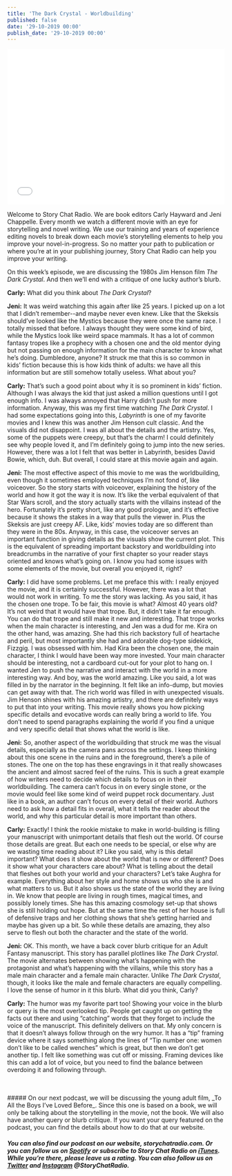 ```yaml
---
title: 'The Dark Crystal - Worldbuilding'
published: false
date: '29-10-2019 00:00'
publish_date: '29-10-2019 00:00'
---
```


<iframe style="border: none" src="//html5-player.libsyn.com/embed/episode/id/11787971/height/360/theme/legacy/thumbnail/yes/direction/backward/" height="360" width="100%" scrolling="no"  allowfullscreen webkitallowfullscreen mozallowfullscreen oallowfullscreen msallowfullscreen></iframe>

Welcome to Story Chat Radio. We are book editors Carly Hayward and Jeni Chappelle. Every month we watch a different movie with an eye for storytelling and novel writing. We use our training and years of experience editing novels to break down each movie’s storytelling elements to help you improve your novel-in-progress. So no matter your path to publication or where you’re at in your publishing journey, Story Chat Radio can help you improve your writing. 

On this week’s episode, we are discussing the 1980s Jim Henson film _The Dark Crystal_. And then we’ll end with a critique of one lucky author’s blurb.

**Carly:** What did you think about _The Dark Crystal_?

**Jeni:** It was weird watching this again after like 25 years. I picked up on a lot that I didn’t remember--and maybe never even knew. Like that the Skeksis should’ve looked like the Mystics because they were once the same race. I totally missed that before. I always thought they were some kind of bird, while the Mystics look like weird space mammals. It has a lot of common fantasy tropes like a prophecy with a chosen one and the old mentor dying but not passing on enough information for the main character to know what he’s doing. Dumbledore, anyone? It struck me that this is so common in kids’ fiction because this is how kids think of adults: we have all this information but are still somehow totally useless. What about you? 

**Carly:** That’s such a good point about why it is so prominent in kids’ fiction. Although I was always the kid that just asked a million questions until I got enough info. I was always annoyed that Harry didn’t push for more information. Anyway, this was my first time watching _The Dark Crystal_. I had some expectations going into this, _Labyrinth_ is one of my favorite movies and I knew this was another Jim Henson cult classic.  And the visuals did not disappoint. I was all about the details and the artistry. Yes, some of the puppets were creepy, but that’s the charm! I could definitely see why people loved it, and I’m definitely going to jump into the new series. However, there was a lot I felt that was better in Labyrinth, besides David Bowie, which, duh. But overall, I could stare at this movie again and again. 

**Jeni:** The most effective aspect of this movie to me was the worldbuilding, even though it sometimes employed techniques I’m not fond of, like voiceover. So the story starts with voiceover, explaining the history of the world and how it got the way it is now. It’s like the verbal equivalent of that Star Wars scroll, and the story actually starts with the villains instead of the hero. Fortunately it’s pretty short, like any good prologue, and it’s effective because it shows the stakes in a way that pulls the viewer in. Plus the Skeksis are just creepy AF. Like, kids’ movies today are so different than they were in the 80s. Anyway, in this case, the voiceover serves an important function in giving details as the visuals show the current plot. This is the equivalent of spreading important backstory and worldbuilding into breadcrumbs in the narrative of your first chapter so your reader stays oriented and knows what’s going on. I know you had some issues with some elements of the movie, but overall you enjoyed it, right? 

**Carly:** I did have some problems. Let me preface this with: I really enjoyed the movie, and it is certainly successful. However, there was a lot that would not work in writing. To me the story was lacking. As you said, it has the chosen one trope. To be fair, this movie is what? Almost 40 years old? It’s not weird that it would have that trope. But, it didn’t take it far enough. You can do that trope and still make it new and interesting. That trope works when the main character is interesting, and Jen was a dud for me. Kira on the other hand, was amazing. She had this rich backstory full of heartache and peril, but most importantly she had and adorable dog-type sidekick, Fizzgig. I was obsessed with him. Had Kira been the chosen one, the main character, I think I would have been way more invested. Your main character should be interesting, not a cardboard cut-out for your plot to hang on. I wanted Jen to push the narrative and interact with the world in a more interesting way. And boy, was the world amazing. Like you said, a lot was filled in by the narrator in the beginning. It felt like an info-dump, but movies can get away with that. The rich world was filled in with unexpected visuals. Jim Henson shines with his amazing artistry, and there are definitely ways to put that into your writing. This movie really shows you how picking specific details and evocative words can really bring a world to life. You don’t need to spend paragraphs explaining the world if you find a unique and very specific detail that shows what the world is like.        

**Jeni:** So, another aspect of the worldbuilding that struck me was the visual details, especially as the camera pans across the settings. I keep thinking about this one scene in the ruins and in the foreground, there’s a pile of stones. The one on the top has these engravings in it that really showcases the ancient and almost sacred feel of the ruins. This is such a great example of how writers need to decide which details to focus on in their worldbuilding. The camera can’t focus in on every single stone, or the movie would feel like some kind of weird puppet rock documentary. Just like in a book, an author can’t focus on every detail of their world. Authors need to ask how a detail fits in overall, what it tells the reader about the world, and why this particular detail is more important than others.                             

**Carly:** Exactly! I think the rookie mistake to make in world-building is filling your manuscript with unimportant details that flesh out the world. Of course those details are great. But each one needs to be special, or else why are we wasting time reading about it? Like you said, why is this detail important? What does it show about the world that is new or different? Does it show what your characters care about? What is telling about the detail that fleshes out both your world and your characters? Let’s take Aughra for example. Everything about her style and home shows us who she is and what matters to us. But it also shows us the state of the world they are living in. We know that people are living in rough times, magical times, and possibly lonely times. She has this amazing cosmology set-up that shows she is still holding out hope. But at the same time the rest of her house is full of defensive traps and her clothing shows that she’s getting harried and maybe has given up a bit. So while these details are amazing, they also serve to flesh out both the character and the state of the world. 

**Jeni:** OK. This month, we have a back cover blurb critique for an Adult Fantasy manuscript. This story has parallel plotlines like _The Dark Crystal_. The movie alternates between showing what’s happening with the protagonist and what’s happening with the villains, while this story has a male main character and a female main character. Unlike _The Dark Crystal_, though, it looks like the male and female characters are equally compelling. I love the sense of humor in it this blurb. What did you think, Carly? 

**Carly:** The humor was my favorite part too! Showing your voice in the blurb or query is the most overlooked tip. People get caught up on getting the facts out there and using “catching” words that they forget to include the voice of the manuscript. This definitely delivers on that. My only concern is that it doesn’t always follow through on the wry humor. It has a “tip” framing device where it says something along the lines of “Tip number one: women don’t like to be called wenches” which is great, but then we don’t get another tip. I felt like something was cut off or missing. Framing devices like this can add a lot of voice, but you need to find the balance between overdoing it and following through. 

<br>
<br>
##### On our next podcast, we will be discussing the young adult film, _To All the Boys I’ve Loved Before_. Since this one is based on a book, we will only be talking about the storytelling in the movie, not the book. We will also have another query or blurb critique. If you want your query featured on the podcast, you can find the details about how to do that at our website. 

##### You can also find our podcast on our website, storychatradio.com. Or you can follow us on [Spotify](https://open.spotify.com/show/3o7zYGOeJMHfKFdCrhlILb?target=_blank) or subscribe to Story Chat Radio on [iTunes](https://podcasts.apple.com/us/podcast/story-chat-radio/id1483688097?target=_blank). While you’re there, please leave us a rating. You can also follow us on [Twitter](http://www.twitter.com/storychatradio?target=_blank) and [Instagram](http://www.instagram.com/storychatradio?target=_blank) @StoryChatRadio.
